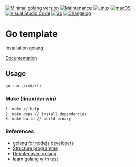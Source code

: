 [![Minimal golang version](https://img.shields.io/static/v1?label=go&message=%3E=1.19.5&color)](https://go.dev/doc/devel/release)
[![Maintenance](https://img.shields.io/badge/Maintained%3F-yes-green.svg)](https://GitHub.com/stephen-shopopop/go-template/graphs/commit-activity)
[![Linux](https://svgshare.com/i/Zhy.svg)](https://svgshare.com/i/Zhy.svg)
[![macOS](https://svgshare.com/i/ZjP.svg)](https://svgshare.com/i/ZjP.svg)
[![Visual Studio Code](https://img.shields.io/badge/--007ACC?logo=visual%20studio%20code&logoColor=ffffff)](https://code.visualstudio.com/)
[![Go](https://github.com/stephen-shopopop/go-template/actions/workflows/go.yml/badge.svg)](https://github.com/stephen-shopopop/go-template/actions/workflows/go.yml)
[![Changelog](https://github.com/stephen-shopopop/go-template/actions/workflows/release.yml/badge.svg)](https://github.com/stephen-shopopop/go-template/actions/workflows/release.yml)

# Go template

[Installation golang](https://go.dev/doc/install)

[Documentation](https://go.dev/doc/)

## Usage

```bash
go run ./cmd/cli
```

### Make (linux/darwin)

```bash
1. make // help
2. make deps // install dependencies
3. make build // build binary
```

### References

- [golang for nodejs developers](https://github.com/miguelmota/golang-for-nodejs-developers)
- [Structure programme](https://blog.otso.fr/2020-10-11-organisation-projet-go-standard)
- [Debuter avec golang](https://www.youtube.com/c/getCodingKnowledge/videos)
- [learn golang with test](https://quii.gitbook.io/learn-go-with-tests/go-fundamentals/hello-world)
